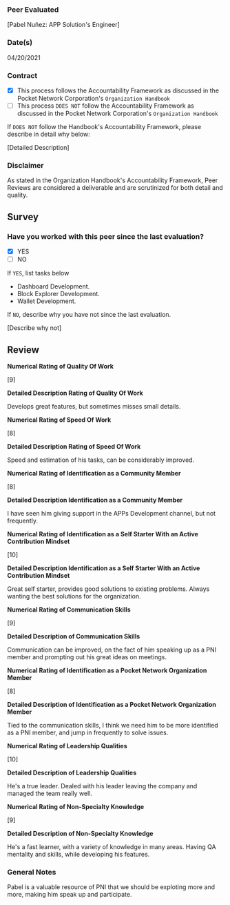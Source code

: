 ### Peer Evaluated
[Pabel Nuñez: APP Solution's Engineer]
### Date(s)
04/20/2021
### Contract
- [x] This process follows the Accountability Framework as discussed in the Pocket Network Corporation's `Organization Handbook`
- [ ] This process `DOES NOT` follow the Accountability Framework as discussed in the Pocket Network Corporation's `Organization Handbook`

If `DOES NOT` follow the Handbook's Accountability Framework, please describe in detail why below:

[Detailed Description]
### Disclaimer
As stated in the Organization Handbook's Accountability Framework, Peer Reviews are considered a deliverable and are scrutinized for both detail and quality.
## Survey
### Have you worked with this peer since the last evaluation?
- [x] YES
- [ ] NO

If `YES`, list tasks below
- Dashboard Development.
- Block Explorer Development.
- Wallet Development.

If `NO`, describe why you have not since the last evaluation.

[Describe why not]
## Review
**Numerical Rating of Quality Of Work** 

[9]

**Detailed Description Rating of Quality Of Work** 

Develops great features, but sometimes misses small details.

**Numerical Rating of Speed Of Work** 

[8]

**Detailed Description Rating of Speed Of Work** 

Speed and estimation of his tasks, can be considerably improved.

**Numerical Rating of Identification as a Community Member** 

[8]

**Detailed Description Identification as a Community Member** 

I have seen him giving support in the APPs Development channel, but not frequently.

**Numerical Rating of Identification as a Self Starter With an Active Contribution Mindset** 

[10]

**Detailed Description Identification as a Self Starter With an Active Contribution Mindset** 

Great self starter, provides good solutions to existing problems. Always wanting the best solutions for the organization.

**Numerical Rating of Communication Skills** 

[9]

**Detailed Description of Communication Skills** 

Communication can be improved, on the fact of him speaking up as a PNI member and prompting out his great ideas on meetings.

**Numerical Rating of Identification as a Pocket Network Organization Member** 

[8]

**Detailed Description of Identification as a Pocket Network Organization Member** 

Tied to the communication skills, I think we need him to be more identified as a PNI member, and jump in frequently to solve issues.

**Numerical Rating of Leadership Qualities** 

[10]

**Detailed Description of Leadership Qualities** 

He's a true leader. Dealed with his leader leaving the company and managed the team really well.

**Numerical Rating of Non-Specialty Knowledge** 

[9]

**Detailed Description of Non-Specialty Knowledge** 

He's a fast learner, with a variety of knowledge in many areas. Having QA mentality and skills, while developing his features.


### General Notes
Pabel is a valuable resource of PNI that we should be exploting more and more, making him speak up and participate.